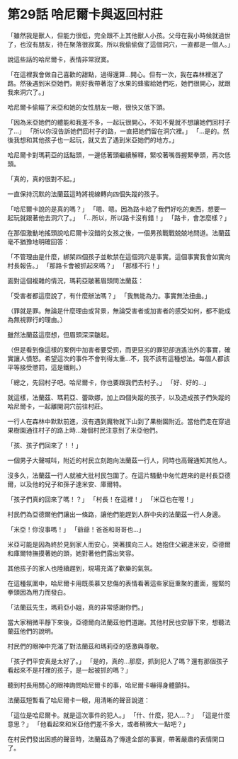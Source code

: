 # 第29話 哈尼爾卡與返回村莊

「雖然我是獸人，但能力很低，完全跟不上其他獸人小孩。父母在我小時候就過世了，也沒有朋友，待在聚落很寂寞。所以我偷偷做了這個洞穴，一直都是一個人。」

說這些話的哈尼爾卡，表情非常寂寞。

「在這裡我會做自己喜歡的甜點，過得還算...開心。但有一次，我在森林裡迷了路。然後遇到米亞她們，剛好我帶著泡了水果的蜂蜜給她們吃，她們很開心，就跟我來洞穴了。」

哈尼爾卡偷瞄了米亞和她的女性朋友一眼，很快又低下頭。

「因為米亞她們的體能和我差不多，一起玩很開心，不知不覺就不想讓她們回村子了...」
「所以你沒告訴她們回村子的路，一直把她們留在洞穴裡。」
「...是的。然後我想和其他孩子也一起玩，就又去了遇到米亞她們的地方。」

哈尼爾卡對瑪莉亞的話點頭，一邊低著頭繼續解釋，緊咬著嘴唇握緊拳頭，再次低頭。

「真的，真的很對不起。」

一直保持沉默的法蘭茲這時將視線轉向四個失蹤的孩子。

「哈尼爾卡說的是真的嗎？」
「嗯、嗯。因為路卡給了我們好吃的東西，想要一起玩就跟著他去洞穴了。」
「...所以，所以路卡沒有錯！」
「路卡，會怎麼樣？」

在那個激動地搖頭說哈尼爾卡沒錯的女孩之後，一個男孩戰戰兢兢地問道。法蘭茲毫不猶豫地明確回答：

「不管理由是什麼，綁架四個孩子並軟禁在這個洞穴是事實。這個事實我會如實向村長報告。」
「那路卡會被抓起來嗎？」
「那樣不行！」

面對這個複雜的情況，瑪莉亞皺著眉頭問法蘭茲：

「受害者都這麼說了，有什麼辦法嗎？」
「我無能為力。事實無法扭曲。」

（罪就是罪。無論是什麼理由或背景，無論受害者或加害者的感受如何，都不能成為無視罪行的理由。）

雖然法蘭茲這麼想，但眉頭深深皺起。

（但是看到像這樣的案例中加害者要受罰，而更惡劣的罪犯卻逍遙法外的事實，確實讓人憤怒。希望這次的事件不會判得太重...不，我不該有這種想法。每個人都該平等接受懲罰，這是鐵則。）

「總之，先回村子吧。哈尼爾卡，你也要跟我們去村子。」
「好、好的...」

就這樣，法蘭茲、瑪莉亞、蕾歐娜，加上四個失蹤的孩子，以及造成孩子們失蹤的哈尼爾卡，一起離開洞穴前往村莊。

一行人在森林中默默前進，沒有遇到魔物就下山到了果樹園附近。當他們走在穿過果樹園通往村子的路上時...幾個村民注意到了米亞他們。

「孩、孩子們回來了！！」

一個男子大聲喊叫，附近的村民立刻跑向法蘭茲一行人，同時也高聲通知其他人。

沒多久，法蘭茲一行人就被大批村民包圍了。在這片騷動中匆忙趕來的是村長亞德爾，以及他的兒子和孫子達米安、庫爾特。

「孩子們真的回來了嗎！？」
「村長！在這裡！」
「米亞也在喔！」

村民們為亞德爾他們讓出一條路，讓他們能趕到人群中央的法蘭茲一行人身邊。

「米亞！你沒事嗎！」
「爺爺！爸爸和哥哥也...」

米亞可能是因為終於見到家人而安心，哭著撲向三人。她抱住父親達米安，亞德爾和庫爾特撫摸著她的頭，她對著他們露出笑容。

其他孩子的家人也陸續趕到，現場充滿了歡樂的氣氛。

在這種氛圍中，哈尼爾卡用既羨慕又悲傷的表情看著這些家庭重聚的畫面，握緊的拳頭因為用力而發白。

「法蘭茲先生，瑪莉亞小姐，真的非常感謝你們。」

當大家稍微平靜下來後，亞德爾向法蘭茲他們道謝。其他村民也安靜下來，想聽法蘭茲他們的說明。

村民們的眼神中充滿了對法蘭茲和瑪莉亞的感激與尊敬。

「孩子們平安真是太好了。」
「是的，真的...那麼，抓到犯人了嗎？還有那個孩子看起來不是村裡的孩子，是一起被抓的嗎？」

聽到村長用關心的眼神詢問哈尼爾卡的事，哈尼爾卡嚇得身體顫抖。

法蘭茲短暫看了哈尼爾卡一眼，用清晰的聲音說道：

「這位是哈尼爾卡。就是這次事件的犯人。」
「什、什麼，犯人...？」
「這是什麼意思？」
「他看起來和米亞他們差不多大，或者稍微大一點吧？」

在村民們發出困惑的聲音時，法蘭茲為了傳達全部的事實，帶著嚴肅的表情開口了。
